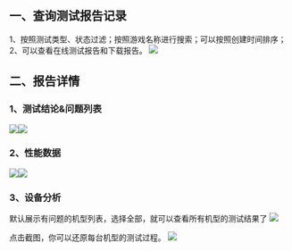 ## 一、查询测试报告记录
1、按照测试类型、状态过滤；按照游戏名称进行搜索；可以按照创建时间排序；
2、可以查看在线测试报告和下载报告。
![](http://imgcache.tce.fsphere.cn/static/mccdn.qcloud.com/static/img/5048ad0ead38beedfe97873f68a31e09/image.png)

## 二、报告详情

### 1、测试结论&问题列表
![](http://imgcache.tce.fsphere.cn/static/mccdn.qcloud.com/static/img/63da051d2f555560c2b1299f9b6a5b49/image.png)![](http://imgcache.tce.fsphere.cn/static/mccdn.qcloud.com/static/img/fab1bea34c5947e4f2acbcc955e43273/image.png)

### 2、性能数据
![](http://imgcache.tce.fsphere.cn/static/mccdn.qcloud.com/static/img/e1f21b2ff7f233678ba38a9655bd7604/image.png)![](http://imgcache.tce.fsphere.cn/static/mccdn.qcloud.com/static/img/425deb634f304ba872810e0fbefd92bd/image.png)

### 3、设备分析
默认展示有问题的机型列表，选择全部，就可以查看所有机型的测试结果了
![](http://imgcache.tce.fsphere.cn/static/mccdn.qcloud.com/static/img/c45df26d2f6b473a82edbf43e47c3fe0/image.png)

点击截图，你可以还原每台机型的测试过程。
![](http://imgcache.tce.fsphere.cn/static/mccdn.qcloud.com/static/img/835a19a810b61c851c78ec356120c4d0/image.png)
